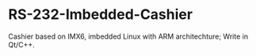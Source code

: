 # RS-232-Imbedded-Cashier
Cashier based on IMX6, imbedded Linux with ARM architechture; Write in Qt/C++.
